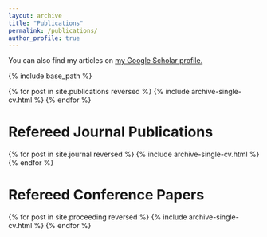 ```yaml
---
layout: archive
title: "Publications"
permalink: /publications/
author_profile: true
---
```



You can also find my articles on <u><a href="{{author.googlescholar}}">my Google Scholar profile</a>.</u>


{% include base_path %}


{% for post in site.publications reversed %}
{% include archive-single-cv.html %} 
{% endfor %}


Refereed Journal Publications
===

{% for post in site.journal reversed %}
{% include archive-single-cv.html %} 
{% endfor %}


Refereed Conference Papers
===
{% for post in site.proceeding reversed %}
{% include archive-single-cv.html %} 
{% endfor %}

